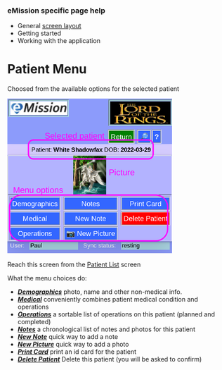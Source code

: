 ### eMission specific page help
* General [screen layout](help/GeneralLayout.md)
* Getting started
* Working with the application

# Patient Menu

Choosed from the available options for the selected patient

![](../images/PatientMenu.png)

Reach this screen from the [Patient List](help/PatientList.md) screen

What the menu choices do:
* [*__Demographics__*](help/PatientDemographics.md) photo, name and other non-medical info.
* [*__Medical__*](help/PatientMedical.md) conveniently combines patient medical condition and operations
* [*__Operations__*](help/OperationList.md) a sortable list of operations on this patient (planned and completed)
* [*__Notes__*](help/NoteList.md) a chronological list of notes and photos for this patient
* [*__New Note__*](/help/NoteNew.md) quick way to add a note
* [*__New Picture__*](/help/PhotoNew.md) quick way to add a photo
* [*__Print Card__*](help/PrintCard.md) print an id card for the patient
* [*__Delete Patient__*](/help/DeletePatient.md) Delete this patient (you will be asked to confirm)
